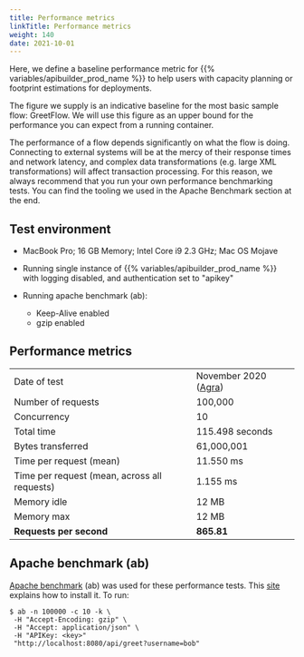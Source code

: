```yaml
---
title: Performance metrics
linkTitle: Performance metrics
weight: 140
date: 2021-10-01
---
```


Here, we define a baseline performance metric for {{% variables/apibuilder_prod_name %}} to help users with capacity planning or footprint estimations for deployments.

The figure we supply is an indicative baseline for the most basic sample flow: GreetFlow. We will use this figure as an upper bound for the performance you can expect from a running container.

The performance of a flow depends significantly on what the flow is doing. Connecting to external systems will be at the mercy of their response times and network latency, and complex data transformations (e.g. large XML transformations) will affect transaction processing. For this reason, we always recommend that you run your own performance benchmarking tests. You can find the tooling we used in the Apache Benchmark section at the end.

## Test environment

* MacBook Pro; 16 GB Memory; Intel Core i9 2.3 GHz; Mac OS Mojave
* Running single instance of {{% variables/apibuilder_prod_name %}} with logging disabled, and authentication set to "apikey"
* Running apache benchmark (ab):

    * Keep-Alive enabled
    * gzip enabled

## Performance metrics

|     |     |
| --- | --- |
| Date of test | November 2020 ([Agra](/docs/release_notes/-_6_november_2020/)) |
| Number of requests | 100,000 |
| Concurrency | 10 |
| Total time | 115.498 seconds |
| Bytes transferred | 61,000,001 |
| Time per request (mean) | 11.550 ms |
| Time per request (mean, across all requests) | 1.155 ms |
| Memory idle | 12 MB |
| Memory max | 12 MB |
| **Requests per second** | **865.81** |

## Apache benchmark (ab)

[Apache benchmark](https://httpd.apache.org/docs/2.4/programs/ab.html) (ab) was used for these performance tests. This [site](https://www.tutorialspoint.com/apache_bench/apache_bench_environment_setup.htm) explains how to install it. To run:

```
$ ab -n 100000 -c 10 -k \
 -H "Accept-Encoding: gzip" \
 -H "Accept: application/json" \
 -H "APIKey: <key>"
 "http://localhost:8080/api/greet?username=bob"
```
